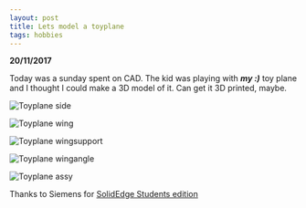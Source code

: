 ```yaml
---
layout: post
title: Lets model a toyplane 
tags: hobbies
---
```

**20/11/2017**

Today was a sunday spent on CAD. The kid was playing with ***my :)*** toy plane and I thought I could make a 3D model of it. Can get it 3D printed, maybe. 

![Toyplane side](/assets/media/toyplane/Toyplane_side.jpg)

![Toyplane wing](/assets/media/toyplane/Toyplane_wing.jpg)

![Toyplane wingsupport](/assets/media/toyplane/Toyplane_wingsupport.jpg)

![Toyplane wingangle](/assets/media/toyplane/Toyplane_wingangle.jpg)

![Toyplane assy](/assets/media/toyplane/Toyplane_assy.jpg)

Thanks to Siemens for [SolidEdge Students edition](https://www.plm.automation.siemens.com/plmapp/education/solid-edge/en_us/free-software/student)

